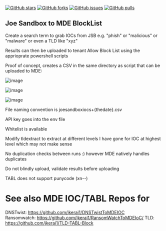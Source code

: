 [![GitHub stars](https://img.shields.io/github/stars/jkerai1/JoeSandBoxToMDEBlockList?style=flat-square)](https://github.com/jkerai1/JoeSandBoxToMDEBlockList/stargazers)
[![GitHub forks](https://img.shields.io/github/forks/jkerai1/JoeSandBoxToMDEBlockList?style=flat-square)](https://github.com/jkerai1/JoeSandBoxToMDEBlockList/network)
[![GitHub issues](https://img.shields.io/github/issues/jkerai1/JoeSandBoxToMDEBlockList?style=flat-square)](https://github.com/jkerai1/JoeSandBoxToMDEBlockList/issues)
[![GitHub pulls](https://img.shields.io/github/issues-pr/jkerai1/JoeSandBoxToMDEBlockList?style=flat-square)](https://github.com/jkerai1/JoeSandBoxToMDEBlockList/pulls)
## Joe Sandbox to MDE BlockList ###

Create a search term to grab IOCs from JSB e.g. "phish" or "malicious" or "malware" or even a TLD like "xyz"  

Results can then be uploaded to tenant Allow Block List using the apprioprate powershell scripts

Proof of concept, creates a CSV in the same directory as script that can be uploaded to MDE:  

![image](https://github.com/jkerai1/JoeSandBoxToMDEBlockList/assets/55988027/db91bef8-7537-4aa8-afe2-e28eb6163717)

![image](https://github.com/jkerai1/JoeSandBoxToMDEBlockList/assets/55988027/42c01dc6-d536-4db0-9675-b8259ff116f2)

![image](https://github.com/jkerai1/JoeSandBoxToMDEBlockList/assets/55988027/e120669a-07ce-4b6a-b7f2-2fa36a9711b0)

File naming convention is joesandboxiocs+{thedate}.csv  

API key goes into the env file  

Whitelist is available 

Modify tldextract to extract at different levels I have gone for IOC at highest level which may not make sense  

No duplication checks between runs :) however MDE natively handles duplicates  

Do not blindly upload, validate results before uploading   

TABL does not support punycode (xn--)

# See also MDE IOC/TABL Repos for 
DNSTwist: https://github.com/jkerai1/DNSTwistToMDEIOC  
Ransomwatch: https://github.com/jkerai1/RansomWatchToMDEIoC/
TLD: https://github.com/jkerai1/TLD-TABL-Block  
